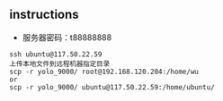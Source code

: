 ## instructions
- 服务器密码：t88888888

```
ssh ubuntu@117.50.22.59
上传本地文件到远程机器指定目录
scp -r yolo_9000/ root@192.168.120.204:/home/wu
or
scp -r yolo_9000/ ubuntu@117.50.22.59:/home/ubuntu/
```
